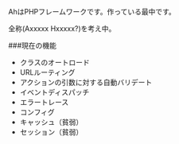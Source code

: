 AhはPHPフレームワークです。作っている最中です。

全称(Axxxxx Hxxxxx?)を考え中。

###現在の機能

+  クラスのオートロード
+  URLルーティング
+  アクションの引数に対する自動バリデート
+  イベントディスパッチ
+  エラートレース
+  コンフィグ
+  キャッシュ（貧弱）
+  セッション（貧弱）
